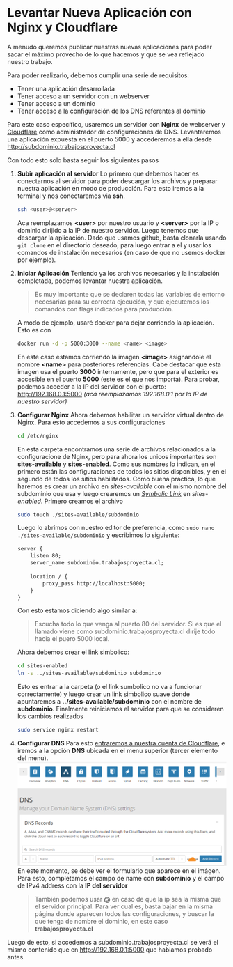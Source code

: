 # Levantar Nueva Aplicación con Nginx y Cloudflare

A menudo queremos publicar nuestras nuevas aplicaciones para poder sacar el máximo provecho de lo que hacemos y que se vea reflejado nuestro trabajo.

Para poder realizarlo, debemos cumplir una serie de requisitos:

- Tener una aplicación desarrollada
- Tener acceso a un servidor con un webserver
- Tener acceso a un dominio
- Tener acceso a la configuración de los DNS referentes al dominio

Para este caso específico, usaremos un servidor con **Nginx** de webserver y [Cloudflare](https://www.cloudflare.com/) como administrador de configuraciones de DNS. Levantaremos una aplicación expuesta en el puerto 5000 y accederemos a ella desde http://subdominio.trabajosproyecta.cl

Con todo esto solo basta seguir los siguientes pasos

1. **Subir aplicación al servidor**
    Lo primero que debemos hacer es conectarnos al servidor para poder descargar los archivos y preparar nuestra aplicación en modo de producción.
    Para esto iremos a la terminal y nos conectaremos via **ssh**. 
    ```bash
    ssh <user>@<server>
    ```
    Aca reemplazamos **&lt;user&gt;** por nuestro usuario y **&lt;server&gt;** por la IP o dominio dirijido a la IP de nuestro servidor.
    Luego tenemos que descargar la aplicación. Dado que usamos github, basta clonarla usando `git clone` en el directorio deseado, para luego entrar a el y usar los comandos de instalación necesarios (en caso de que no usemos docker por ejemplo).
2. **Iniciar Aplicación**
    Teniendo ya los archivos necesarios y la instalación completada, podemos levantar nuestra aplicación. 
    > Es muy importante que se declaren todas las variables de entorno necesarias para su correcta ejecución, y que ejecutemos los comandos con flags indicados para producción.

    A modo de ejemplo, usaré docker para dejar corriendo la aplicación. Esto es con
    ```bash
    docker run -d -p 5000:3000 --name <name> <image>
    ```
    En este caso estamos corriendo la imagen **&lt;image&gt;** asignandole el nombre **&lt;name&gt;** para posteriores referencias. Cabe destacar que esta imagen usa el puerto **3000** internamente, pero que para el exterior es accesible en el puerto **5000** (este es el que nos importa).
    Para probar, podemos acceder a la IP del servidor con el puerto: http://192.168.0.1:5000 *(acá reemplazamos 192.168.0.1 por la IP de nuestro servidor)*
3. **Configurar Nginx**
    Ahora debemos habilitar un servidor virtual dentro de Nginx. Para esto accedemos a sus configuraciones
    ```bash
    cd /etc/nginx
    ```
    En esta carpeta encontramos una serie de archivos relacionados a la configuracione de Nginx, pero para ahora los unicos importantes son **sites-available** y **sites-enabled**. Como sus nombres lo indican, en el primero están las configuraciones de todos los sitios disponibles, y en el segundo de todos los sitios habilitados.
    Como buena práctica, lo que haremos es crear un archivo en *sites-available* con el mismo nombre del subdominio que usa y luego crearemos un *[Symbolic Link](https://en.wikipedia.org/wiki/Symbolic_link)* en *sites-enabled*.
    Primero creamos el archivo
    ```bash
    sudo touch ./sites-available/subdominio
    ```
    Luego lo abrimos con nuestro editor de preferencia, como `sudo nano ./sites-available/subdominio` y escribimos lo siguiente:
    ```nginx
    server {
        listen 80;
        server_name subdominio.trabajosproyecta.cl;

        location / {
            proxy_pass http://localhost:5000;
        }
    }
    ```
    Con esto estamos diciendo algo similar a:
    > Escucha todo lo que venga al puerto 80 del servidor. Si es que el llamado viene como subdominio.trabajosproyecta.cl dirije todo hacia el puero 5000 local.

    Ahora debemos crear el link simbolico:
    ```bash
    cd sites-enabled
    ln -s ../sites-available/subdominio subdominio
    ```
    Esto es entrar a la carpeta (o el link sumbolico no va a funcionar correctamente) y luego crear un link simbolico suave donde apuntaremos a **../sites-available/subdominio** con el nombre de **subdominio**.
    Finalmente reiniciamos el servidor para que se consideren los cambios realizados
    ```bash
    sudo service nginx restart
    ```
4. **Configurar DNS**
    Para esto [entraremos a nuestra cuenta de Cloudflare](https://www.cloudflare.com/a/login), e iremos a la opción **DNS** ubicada en el menu superior (tercer elemento del menu).
    ![dnsConfig](https://github.com/trabajosproyecta/docs/blob/master/devops/dnsConfig.png?raw=true)
    En este momento, se debe ver el formulario que aparece en el imágen.
    Para esto, completamos el campo de name con **subdominio** y el campo de IPv4 address con la **IP del servidor**
    > También podemos usar **@** en caso de que la ip sea la misma que el servidor principal. Para ver cual es, basta bajar en la misma página donde aparecen todos las configuraciones, y buscar la que tenga de nombre el dominio, en este caso **trabajosproyecta.cl**

Luego de esto, si accedemos a subdominio.trabajosproyecta.cl se verá el mismo contenido que en http://192.168.0.1:5000 que habiamos probado antes.
